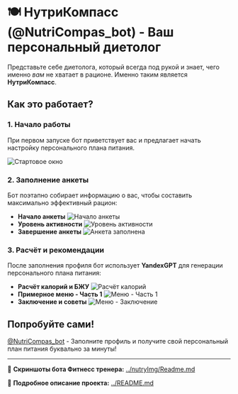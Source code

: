 # 🍽️ НутриКомпасс (@NutriCompas_bot) - Ваш персональный диетолог

Представьте себе диетолога, который всегда под рукой и знает, чего именно *вам* не хватает в рационе. Именно таким является **НутриКомпасс**.

## Как это работает?

### 1. Начало работы
При первом запуске бот приветствует вас и предлагает начать настройку персонального плана питания.

![Стартовое окно](Старт.png)

### 2. Заполнение анкеты
Бот поэтапно собирает информацию о вас, чтобы составить максимально эффективный рацион:
*   **Начало анкеты**
    ![Начало анкеты](Анкета-начало.png)
*   **Уровень активности**
    ![Уровень активности](Активность.png)
*   **Завершение анкеты**
    ![Анкета заполнена](Анкета%20заполнена.png)

### 3. Расчёт и рекомендации
После заполнения профиля бот использует **YandexGPT** для генерации персонального плана питания:
*   **Расчёт калорий и БЖУ**
    ![Расчёт калорий](Расчёт%20калорий.png)
*   **Примерное меню - Часть 1**
    ![Меню - Часть 1](Меню%20часть%201.png)
*   **Заключение и советы**
    ![Меню - Заключение](Меню%20заключение.png)

## Попробуйте сами!

[@NutriCompas_bot](https://t.me/NutriCompas_bot) - Заполните профиль и получите свой персональный план питания буквально за минуты!

---

🔗 **Скриншоты бота Фитнесс тренера:** [../nutryImg/Readme.md](../fitnessImg/Readme.md)

🔗 **Подробное описание проекта:** [../README.md](../README.md)
